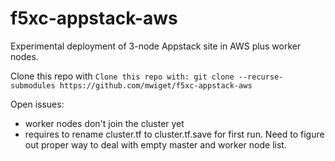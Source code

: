 # f5xc-appstack-aws

Experimental deployment of 3-node Appstack site in AWS plus worker nodes.

Clone this repo with `Clone this repo with: git clone --recurse-submodules https://github.com/mwiget/f5xc-appstack-aws`

Open issues:

- worker nodes don't join the cluster yet
- requires to rename cluster.tf to cluster.tf.save for first run. Need to figure out proper way to deal with empty master and worker node list.


